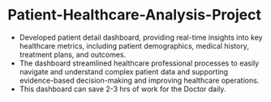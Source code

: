 # Patient-Healthcare-Analysis-Project

- Developed patient detail dashboard, providing real-time insights into key healthcare metrics, including patient demographics, medical history, treatment plans, and outcomes.
- The dashboard streamlined healthcare professional processes to easily navigate and understand complex patient data and supporting evidence-based decision-making and improving healthcare operations.
- This dashboard can save 2-3 hrs of work for the Doctor daily.
